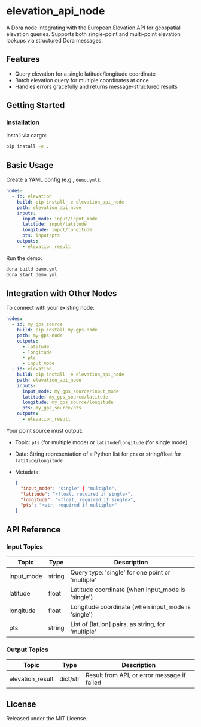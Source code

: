 # elevation_api_node

A Dora node integrating with the European Elevation API for geospatial elevation queries. Supports both single-point and multi-point elevation lookups via structured Dora messages.

## Features
- Query elevation for a single latitude/longitude coordinate
- Batch elevation query for multiple coordinates at once
- Handles errors gracefully and returns message-structured results

## Getting Started

### Installation
Install via cargo:
```bash
pip install -e .
```

## Basic Usage

Create a YAML config (e.g., `demo.yml`):

```yaml
nodes:
  - id: elevation
    build: pip install -e elevation_api_node
    path: elevation_api_node
    inputs:
      input_mode: input/input_mode
      latitude: input/latitude
      longitude: input/longitude
      pts: input/pts
    outputs:
      - elevation_result
```

Run the demo:

```bash
dora build demo.yml
dora start demo.yml
```

## Integration with Other Nodes

To connect with your existing node:

```yaml
nodes:
  - id: my_gps_source
    build: pip install my-gps-node
    path: my-gps-node
    outputs:
      - latitude
      - longitude
      - pts
      - input_mode
  - id: elevation
    build: pip install -e elevation_api_node
    path: elevation_api_node
    inputs:
      input_mode: my_gps_source/input_mode
      latitude: my_gps_source/latitude
      longitude: my_gps_source/longitude
      pts: my_gps_source/pts
    outputs:
      - elevation_result
```

Your point source must output:

* Topic: `pts` (for multiple mode) or `latitude`/`longitude` (for single mode)
* Data: String representation of a Python list for `pts` or string/float for `latitude`/`longitude`
* Metadata:

  ```json
  {
    "input_mode": "single" | "multiple", 
    "latitude": "<float, required if single>", 
    "longitude": "<float, required if single>", 
    "pts": "<str, required if multiple>"
  }
  ```

## API Reference

### Input Topics

| Topic       | Type     | Description                                       |
|------------ |--------- |--------------------------------------------------|
| input_mode  | string   | Query type: 'single' for one point or 'multiple'  |
| latitude    | float    | Latitude coordinate (when input_mode is 'single') |
| longitude   | float    | Longitude coordinate (when input_mode is 'single')|
| pts         | string   | List of [lat,lon] pairs, as string, for 'multiple'|

### Output Topics

| Topic            | Type        | Description                                 |
|----------------- |------------|---------------------------------------------|
| elevation_result | dict/str    | Result from API, or error message if failed |

## License

Released under the MIT License.
